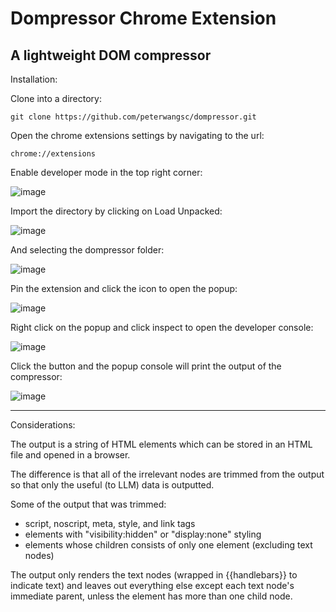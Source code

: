 # Dompressor Chrome Extension
## A lightweight DOM compressor

Installation:

Clone into a directory:

```
git clone https://github.com/peterwangsc/dompressor.git
```

Open the chrome extensions settings by navigating to the url:

```
chrome://extensions
```

Enable developer mode in the top right corner:

![image](https://github.com/peterwangsc/dompressor/assets/2318867/f3b61879-43ac-437c-91a6-f0b9df7ab852)

Import the directory by clicking on Load Unpacked:

![image](https://github.com/peterwangsc/dompressor/assets/2318867/95eb539e-826d-465c-9011-94f8ae84b201)

And selecting the dompressor folder:

![image](https://github.com/peterwangsc/dompressor/assets/2318867/25836744-d16e-45b7-a349-bc80db84b881)

Pin the extension and click the icon to open the popup:

![image](https://github.com/peterwangsc/dompressor/assets/2318867/7ec5c7f7-0a39-45b1-a3ce-ab56e29e3158)

Right click on the popup and click inspect to open the developer console:

![image](https://github.com/peterwangsc/dompressor/assets/2318867/23bc5a5a-55d9-4b7e-8478-c18dfe9f220e)

Click the button and the popup console will print the output of the compressor:

![image](https://github.com/peterwangsc/dompressor/assets/2318867/fd67e76f-7713-4da1-9732-4e80090f3dcf)

---

Considerations:

The output is a string of HTML elements which can be stored in an HTML file and opened in a browser.

The difference is that all of the irrelevant nodes are trimmed from the output so that only the useful (to LLM) data is outputted.

Some of the output that was trimmed:

- script, noscript, meta, style, and link tags
- elements with "visibility:hidden" or "display:none" styling
- elements whose children consists of only one element (excluding text nodes)

The output only renders the text nodes (wrapped in {{handlebars}} to indicate text) and leaves out everything else except each text node's immediate parent, unless the element has more than one child node.
